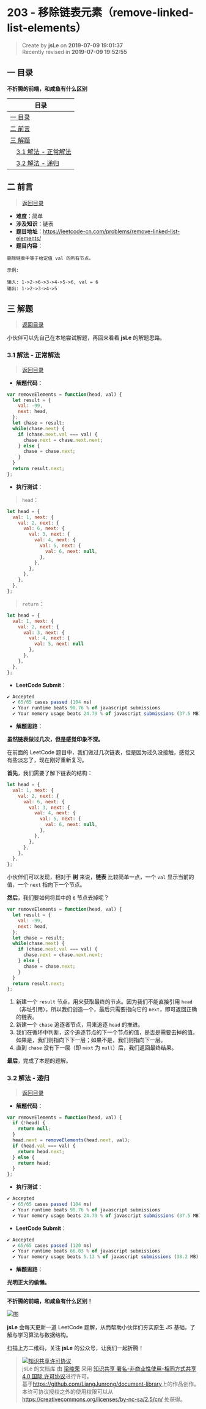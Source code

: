 203 - 移除链表元素（remove-linked-list-elements）
===

> Create by **jsLe** on **2019-07-09 19:01:37**  
> Recently revised in **2019-07-09 19:52:55**

## <a name="chapter-one" id="chapter-one">一 目录</a>

**不折腾的前端，和咸鱼有什么区别**

| 目录 |
| --- | 
| [一 目录](#chapter-one) | 
| <a name="catalog-chapter-two" id="catalog-chapter-two"></a>[二 前言](#chapter-two) |
| <a name="catalog-chapter-three" id="catalog-chapter-three"></a>[三 解题](#chapter-three) |
| &emsp;[3.1 解法 - 正常解法](#chapter-three-one) |
| &emsp;[3.2 解法 - 递归](#chapter-three-two) |

## <a name="chapter-two" id="chapter-two">二 前言</a>

> [返回目录](#chapter-one)

* **难度**：简单
* **涉及知识**：链表
* **题目地址**：https://leetcode-cn.com/problems/remove-linked-list-elements/
* **题目内容**：

```
删除链表中等于给定值 val 的所有节点。

示例:

输入: 1->2->6->3->4->5->6, val = 6
输出: 1->2->3->4->5
```

## <a name="chapter-three" id="chapter-three">三 解题</a>

> [返回目录](#chapter-one)

小伙伴可以先自己在本地尝试解题，再回来看看 **jsLe** 的解题思路。

### <a name="chapter-three-one" id="chapter-three-one">3.1 解法 - 正常解法</a>

> [返回目录](#chapter-one)

* **解题代码**：

```js
var removeElements = function(head, val) {
  let result = {
    val: -99,
    next: head,
  };
  let chase = result;
  while(chase.next) {
    if (chase.next.val === val) {
      chase.next = chase.next.next;
    } else {
      chase = chase.next;
    }
  }
  return result.next;
};
```

* **执行测试**：

> `head`：

```js
let head = {
  val: 1, next: {
    val: 2, next: {
      val: 6, next: {
        val: 3, next: {
          val: 4, next: {
            val: 5, next: {
              val: 6, next: null,
            },
          },
        },
      },
    },
  },
};
```

> `return`：

```js
let head = {
  val: 1, next: {
    val: 2, next: {
      val: 3, next: {
        val: 4, next: {
          val: 5, next: null
        },
      },
    },
  },
};
```

* **LeetCode Submit**：

```js
✔ Accepted
  ✔ 65/65 cases passed (104 ms)
  ✔ Your runtime beats 90.76 % of javascript submissions
  ✔ Your memory usage beats 24.79 % of javascript submissions (37.5 MB)
```

* **解题思路**：

**虽然链表做过几次，但是感觉印象不深。**

在前面的 LeetCode 题目中，我们做过几次链表，但是因为过久没接触，感觉又有些淡忘了，现在刚好重新复习。

**首先**，我们需要了解下链表的结构：

```js
let head = {
  val: 1, next: {
    val: 2, next: {
      val: 6, next: {
        val: 3, next: {
          val: 4, next: {
            val: 5, next: {
              val: 6, next: null,
            },
          },
        },
      },
    },
  },
};
```

小伙伴们可以发现，相对于 **树** 来说，**链表** 比较简单一点，一个 `val` 显示当前的值，一个 `next` 指向下一个节点。

**然后**，我们要如何将其中的 `6` 节点去掉呢？

```js
var removeElements = function(head, val) {
  let result = {
    val: -99,
    next: head,
  };
  let chase = result;
  while(chase.next) {
    if (chase.next.val === val) {
      chase.next = chase.next.next;
    } else {
      chase = chase.next;
    }
  }
  return result.next;
};
```

1. 新建一个 `result` 节点，用来获取最终的节点。因为我们不能直接引用 `head`（非址引用），所以我们创造一个，最后只需要指向它的 `next`，即可返回正确的链表。
2. 新建一个 `chase` 追逐者节点，用来追逐 `head` 的推进。
3. 我们在循环中判断，这个追逐节点的下一个节点的值，是否是需要去掉的值。如果是，我们则指向下下一层；如果不是，我们则指向下一层。
4. 直到 `chase` 没有下一层（即 `next` 为 `null`）后，我们返回最终结果。

**最后**，完成了本题的题解。

### <a name="chapter-three-two" id="chapter-three-two">3.2 解法 - 递归</a>

> [返回目录](#chapter-one)

* **解题代码**：

```js
var removeElements = function(head, val) {
  if (!head) {
    return null;
  }
  head.next = removeElements(head.next, val);
  if (head.val === val) {
    return head.next;
  } else {
    return head;
  }
};
```

* **执行测试**：

```js
✔ Accepted
  ✔ 65/65 cases passed (104 ms)
  ✔ Your runtime beats 90.76 % of javascript submissions
  ✔ Your memory usage beats 24.79 % of javascript submissions (37.5 MB)
```

* **LeetCode Submit**：

```js
✔ Accepted
  ✔ 65/65 cases passed (120 ms)
  ✔ Your runtime beats 66.03 % of javascript submissions
  ✔ Your memory usage beats 5.13 % of javascript submissions (38.2 MB)
```

* **解题思路**：

**光明正大的偷懒。**

---

**不折腾的前端，和咸鱼有什么区别！**

![图](../../../public-repertory/img/z-small-wechat-public-address.jpg)

**jsLe** 会每天更新一道 LeetCode 题解，从而帮助小伙伴们夯实原生 JS 基础，了解与学习算法与数据结构。

扫描上方二维码，关注 **jsLe** 的公众号，让我们一起折腾！

> <a rel="license" href="http://creativecommons.org/licenses/by-nc-sa/4.0/"><img alt="知识共享许可协议" style="border-width:0" src="https://i.creativecommons.org/l/by-nc-sa/4.0/88x31.png" /></a><br /><span xmlns:dct="http://purl.org/dc/terms/" property="dct:title">jsLe 的文档库</span> 由 <a xmlns:cc="http://creativecommons.org/ns#" href="https://github.com/LiangJunrong/document-library" property="cc:attributionName" rel="cc:attributionURL">梁峻荣</a> 采用 <a rel="license" href="http://creativecommons.org/licenses/by-nc-sa/4.0/">知识共享 署名-非商业性使用-相同方式共享 4.0 国际 许可协议</a>进行许可。<br />基于<a xmlns:dct="http://purl.org/dc/terms/" href="https://github.com/LiangJunrong/document-library" rel="dct:source">https://github.com/LiangJunrong/document-library</a>上的作品创作。<br />本许可协议授权之外的使用权限可以从 <a xmlns:cc="http://creativecommons.org/ns#" href="https://creativecommons.org/licenses/by-nc-sa/2.5/cn/" rel="cc:morePermissions">https://creativecommons.org/licenses/by-nc-sa/2.5/cn/</a> 处获得。